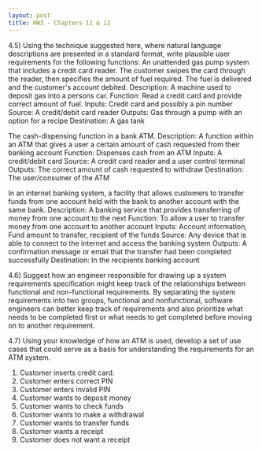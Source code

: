 ```yaml
---
layout: post
title: HW3 - Chapters 11 & 12
---
```


4.5) Using the technique suggested here, where natural language descriptions are presented in a standard format, write plausible user requirements for the following functions: 
An unattended gas pump system that includes a credit card reader. The customer swipes the card through the reader, then specifies the amount of fuel required. The fuel is delivered and the customer's account debited. 
Description: A machine used to deposit gas into a persons car.
Function: Read a credit card and provide correct amount of fuel.
Inputs: Credit card and possibly a pin number
Source: A credit/debit card reader
Outputs: Gas through a pump with an option for a recipe 
Destination: A gas tank

The cash-dispensing function in a bank ATM.
Description: A function within an ATM that gives a user a certain amount of cash requested from their banking account
Function: Dispenses cash from an ATM
Inputs: A credit/debit card
Source: A credit card reader and a user control terminal
Outputs: The correct amount of cash requested to withdraw
Destination: The user/consumer of the ATM

In an internet banking system, a facility that allows customers to transfer funds from one account held with the bank to another account with the same bank.
Description: A banking service that provides transferring of money from one account to the next
Function: To allow a user to transfer money from one account to another account
Inputs: Account information, Fund amount to transfer, recipient of the funds
Source: Any device that is able to connect to the internet and access the banking system
Outputs: A confirmation message or email that the transfer had been completed successfully
Destination: In the recipients banking account

4.6) Suggest how an engineer responsible for drawing up a system requirements specification might keep track of the relationships between functional and non-functional requirements. 
By separating the system requirements into two groups, functional and nonfunctional, software engineers can better keep track of requirements and also prioritize what needs to be completed first or what needs to get completed before moving on to another requirement.

4.7) Using your knowledge of how an ATM is used, develop a set of use cases that could serve as a basis for understanding the requirements for an ATM system. 
1. Customer inserts credit card.
2. Customer enters correct PIN
3. Customer enters invalid PIN
4. Customer wants to deposit money
5. Customer wants to check funds
6. Customer wants to make a withdrawal
7. Customer wants to transfer funds
8. Customer wants a receipt
9. Customer does not want a receipt

